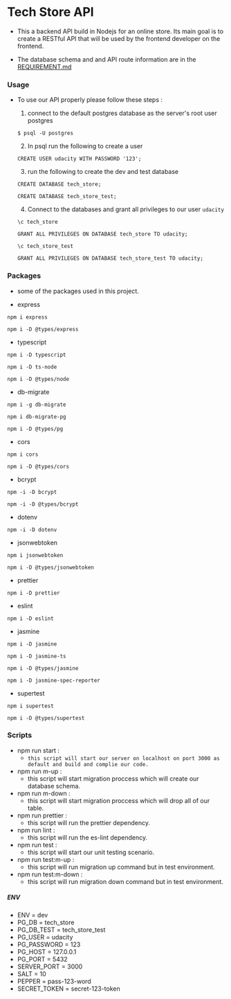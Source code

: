 # Tech Store API

- This a backend API build in Nodejs for an online store. Its main goal is to create a RESTful API that will be used by the frontend developer on the frontend.

- The database schema and and API route information are in the [REQUIREMENT.md](https://github.com/AhmadYousif89/Tech_Store/blob/main/REQUIREMENTS.md)

### Usage

- To use our API properly please follow these steps :

  1. connect to the default postgres database as the server's root user postgres

  ```
  $ psql -U postgres
  ```

  2. In psql run the following to create a user

  ```
  CREATE USER udacity WITH PASSWORD '123';
  ```

  3. run the following to create the dev and test database

  ```
  CREATE DATABASE tech_store;
  ```

  ```
  CREATE DATABASE tech_store_test;
  ```

  4. Connect to the databases and grant all privileges to our user `udacity`

  ```
  \c tech_store
  ```

  ```
  GRANT ALL PRIVILEGES ON DATABASE tech_store TO udacity;
  ```

  ```
  \c tech_store_test
  ```

  ```
  GRANT ALL PRIVILEGES ON DATABASE tech_store_test TO udacity;
  ```

### Packages

- some of the packages used in this project.

- express

```
npm i express
```

```
npm i -D @types/express
```

- typescript

```
npm i -D typescript
```

```
npm i -D ts-node
```

```
npm i -D @types/node
```

- db-migrate

```
npm i -g db-migrate
```

```
npm i db-migrate-pg
```

```
npm i -D @types/pg
```

- cors

```
npm i cors
```

```
npm i -D @types/cors
```

- bcrypt

```
npm -i -D bcrypt
```

```
npm -i -D @types/bcrypt
```

- dotenv

```
npm -i -D dotenv
```

- jsonwebtoken

```
npm i jsonwebtoken
```

```
npm i -D @types/jsonwebtoken
```

- prettier

```
npm i -D prettier
```

- eslint

```
npm i -D eslint
```

- jasmine

```
npm i -D jasmine
```

```
npm i -D jasmine-ts
```

```
npm i -D @types/jasmine
```

```
npm i -D jasmine-spec-reporter
```

- supertest

```
npm i supertest
```

```
npm i -D @types/supertest
```

### Scripts

- npm run start :
  - `this script will start our server on localhost on port 3000 as default and build and complie our code.`
- npm run m-up :
  - this script will start migration proccess which will create our database schema.
- npm run m-down :
  - this script will start migration proccess which will drop all of our table.
- npm run prettier :
  - this script will run the prettier dependency.
- npm run lint :
  - this script will run the es-lint dependency.
- npm run test :
  - this script will start our unit testing scenario.
- npm run test:m-up :
  - this script will run migration up command but in test environment.
- npm run test:m-down :
  - this script will run migration down command but in test environment.

##### ENV

- ENV = dev
- PG_DB = tech_store
- PG_DB_TEST = tech_store_test
- PG_USER = udacity
- PG_PASSWORD = 123
- PG_HOST = 127.0.0.1
- PG_PORT = 5432
- SERVER_PORT = 3000
- SALT = 10
- PEPPER = pass-$1$2$3$-word
- SECRET_TOKEN = secret-$1$2$3$-token
